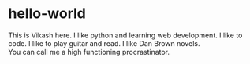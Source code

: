 # hello-world
This is Vikash here. I like python and learning web development. I like to code.
I like to play guitar and read. I like Dan Brown novels.  
You can call me a high functioning procrastinator.
